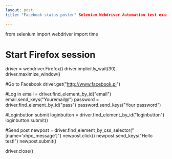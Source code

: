 ```yaml
---
layout: post
title: "Facebook status poster" Selenium Webdriver Automation test example - 02.03.2017

---
```


from selenium import webdriver
import time

# Start Firefox session
driver = webdriver.Firefox()
driver.implicitly_wait(30)
driver.maximize_window()

#Go to Facebook
driver.get("http://www.facebook.pl")

#Log in 
email = driver.find_element_by_id("email")
email.send_keys("Youremail@")
password = driver.find_element_by_id("pass")
password.send_keys("Your password")

#Loginbutton submit
loginbutton = driver.find_element_by_id("loginbutton")
loginbutton.submit()

#Send post
newpost = driver.find_element_by_css_selector("[name='xhpc_message']")
newpost.click()
newpost.send_keys("Hello test!")
newpost.submit()

driver.close()

